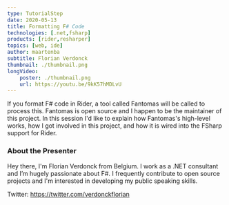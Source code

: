 ```yaml
---
type: TutorialStep
date: 2020-05-13
title: Formatting F# Code
technologies: [.net,fsharp]
products: [rider,resharper]
topics: [web, ide]
author: maartenba
subtitle: Florian Verdonck
thumbnail: ./thumbnail.png
longVideo: 
    poster: ./thumbnail.png
    url: https://youtu.be/9kK57hMDLvU
---
```


If you format F# code in Rider, a tool called Fantomas will be called to process this. Fantomas is open source and I happen to be the maintainer of this project. In this session I'd like to explain how Fantomas's high-level works, how I got involved in this project, and how it is wired into the FSharp support for Rider.

### About the Presenter

Hey there, I'm Florian Verdonck from Belgium. I work as a .NET consultant and I’m hugely passionate about F#. I frequently contribute to open source projects and I'm interested in developing my public speaking skills.

Twitter: https://twitter.com/verdonckflorian